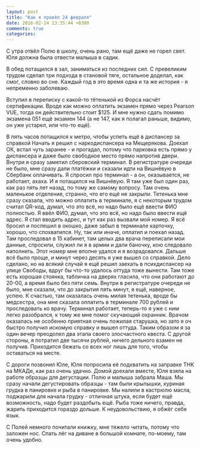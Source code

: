 ```yaml
---
layout: post
title: "Как я провёл 24 февраля"
date: 2016-02-24 13:35:44 +0300
comments: true
categories: 
---
```

С утра отвёл Полю в школу, очень рано, там ещё даже не горел свет. Юля должна была отвести малыша в садик.

В обед потащился в зал, заниматься из последних сил. С превеликим трудом сделал три подхода в становой тяге, остальное доделал, как смог, словно во сне. Каждый год в это время одна и та же история - я непременно заболеваю.

Вступил в переписку с какой-то тётенькой из Форса насчёт сертификации. Вроде как можно оплатить экзамен прямо через Pearson VUE, тогда он действительно стоит $125. И мне нужно сдать помимо экзамена 051 ещё экзамен 144 (а не 147, как я полагал раньше, видимо, он уже устарел, или что-то ещё). 

В пять часов потащился к метро, чтобы успеть ещё в диспансер за справкой Начать я решил с наркодиспансера на Мещерякова. Доехал ОК, встал чуть заранее - и прогадал, потому что парковка есть прямо у диспансера и даже было свободное место прямо напротив двери. Внутри я сразу заметил сберовский терминал. В регистратуре очереди не было, мне сразу дали платёжки и сказали идти на Вишнёвую в Сбербанк оплачивать. Я спросил про терминал - а он, оказывается, не работает, ахаха. И я потащился на Вишнёвую. Я там уже был один раз, как раз пять лет назад, по тому же самому вопросу. Там очень маленькое отделение, странно, что его ещё не закрыли. Тетенька мне сразу сказала, что можно оплатить в терминале, я с некоторым трудом считал QR-код, думал, что это всё, но надо было ещё ввести ФИО полностью. Я ввёл ФИО, думал, что это всё, но надо было ввести ещё адрес. Я стал вводить адрес, и тут как раз вызвали мой номер. Я всё бросил и поспешил в окошко, даже забыл в терминале карточку, хорошо, что спохватился. Ну, так или иначе, оплатил и поехал назад. Там проследовал в 15 кабинет, там целых два врача переписали мои данные, спросили, служил ли я в армии и дали баночку, кою следовало наполнить. Этот номер мне вполне удался и я возрадовался. Дальше всё было проще, и минут через десять я уже вышел со справкой. Дело сделано, но на всякий случай я ещё решил заехать в психдиспансер на улице Свободы, вдруг бы что-то удалось оттуда тоже вынести. Там тоже есть хорошая стоянка, табличка на дверях гласила, что они работают до 20-00, а время было без пяти семь. Внутри в регистратуре очереди не было, мне сказали, что до закрытия пять минут, я ещё, наверное, успею. К счастью, там оказалась очень милая тетенька, вроде бы медсестра, она мне сказала оплатить в терминале 700 рублей и проследовать ко врачу. Терминал работает, теперь-то я уже с ним легко разобрался, к тому же мне помог скучающий охранник. Врачом оказалась не особенно приятная очень пожилая старушка, но зато я оч быстро получил искомую справку и вышел оттуда. Таким образом я за один вечер преодолел два этапа своего злосчастного квеста. С другой стороны, я потратил две тысячи рублей, ничего дельного взамен не получив. Приходится бежать со всех ног лишь для того, чтобы оставаться на месте.

С дороги позвонил Юле, Юля попросила её подхватить на заправке ТНК на МКАДе, как раз очень удачно. Домой доехали вместе, Юля взяла на работе образцы для дегустации. Полю и малыша забрала Маша. Мы сразу начали дегустировать образцы - там были крылышки, куриная грудка в панировке и рыба в панировке. Мы налили в кастрюлю масла, поджарили для начала грудку - отличная штука, если будет ещё возможность, надо будет раздобыть ещё. Рыба тоже ничего, правда, жарить приходится гораздо дольше. К неудовольствию, я обжёг себе язык.

С Полей немного почитали книжку, мне тяжело читать, потому что заложен нос. Спать лёг на диване в большой комнате, по-моему, там очень удобно.